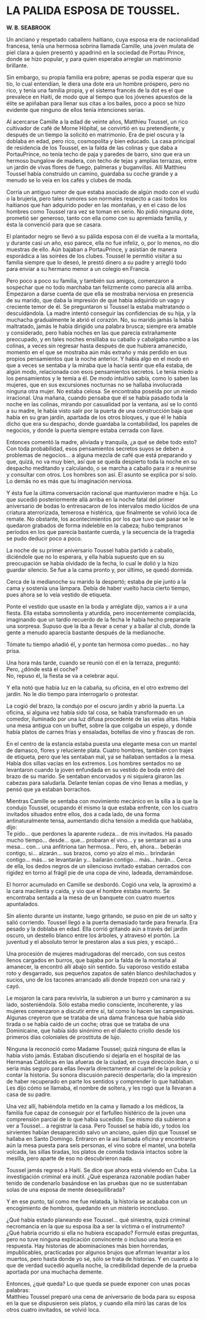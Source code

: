 # LA PALIDA ESPOSA DE TOUSSEL.

**W. B. SEABROOK**

Un anciano y respetado caballero haitiano, cuya esposa era de nacionalidad francesa, tenía una hermosa sobrina llamada Camille, una joven mulata de piel clara a quien presentó y apadrinó en la sociedad de Portau Prince, donde se hizo popular, y para quien esperaba arreglar un matrimonio brillante.

Sin embargo, su propia familia era pobre; apenas se podía esperar que su tío, lo cual entendían, le diera una dote era un hombre próspero, pero no rico, y tenía una familia propia, y el sistema francés de la dot es el que prevalece en Haití, de modo que al
tiempo que los jóvenes apuestos de la élite se apiñaban para llenar sus citas a los bailes, poco a poco se hizo evidente que ninguno de ellos tenía intenciones serias.

Al acercarse Camille a la edad de veinte años, Matthieu Toussel, un rico cultivador de café de Morne Hôpital, se convirtió en su pretendiente, y después de un tiempo la solicitó en matrimonio. Era de piel oscura y la doblaba en edad, pero rico, cosmopolita y
bien educado. La casa principal de residencia de los Toussel, en la falda de las colinas y que daba a PortauPrince, no tenía techo de paja y paredes de barro, sino que era un hermoso bungalow de madera, con techo de tejas y amplias terrazas, entre un jardín de
vivas flores de fuego, palmeras y buganvillas. Allí Matthieu Toussel había construido un camino, guardaba su coche grande y a menudo se lo veía en los cafés y clubes de moda.

Corría un antiguo rumor de que estaba asociado de algún modo con el vudú o la brujería, pero tales rumores son normales respecto a casi todos los haitianos que han adquirido poder en las montañas, y en el caso de los hombres como Toussel rara vez se toman en serio. No pidió ninguna dote, prometió ser generoso, tanto con ella como con su apremiada familia, y ésta la convenció para que se casara.

El plantador negro se llevó a su pálida esposa con él de vuelta a la montaña, y durante casi un año, eso parece, ella no fue infeliz, o, por lo menos, no dio muestras de ello. Aún bajaban a PortauPrince, y asistían de manera esporádica a las soirées de los
clubes. Toussel le permitió visitar a su familia siempre que lo deseó, le prestó dinero a su padre y arregló todo para enviar a su hermano menor a un colegio en Francia.

Pero poco a poco su familia, y también sus amigos, comenzaron a sospechar que no todo marchaba tan felizmente como parecía allá arriba. Empezaron a darse cuenta de que ella se mostraba nerviosa en presencia de su marido, que daba la impresión de que había
adquirido un vago y creciente temor de él. Se preguntaron si Toussel la estaba maltratando o descuidándola. La madre intentó conseguir las confidencias de su hija, y la muchacha gradualmente le abrió el corazón. No, su marido jamás la había maltratado, jamás le había dirigido una palabra brusca; siempre era amable y considerado, pero había noches en las que parecía extrañamente preocupado, y en tales noches ensillaba su caballo y cabalgaba rumbo a las colinas, a veces sin regresar hasta después de
que hubiera amanecido, momento en el que se mostraba aún más extraño y más perdido en sus propios pensamientos que la noche anterior. Y había algo en el modo en que a veces se sentaba y la miraba que la hacía sentir que ella estaba, de algún modo,
relacionada con esos pensamientos secretos. Le tenía miedo a los pensamientos y le temía a él. De modo intuitivo sabía, como lo saben las mujeres, que en sus excursiones nocturnas no se hallaba involucrada ninguna otra mujer. No estaba celosa. Se encontraba
poseída por un miedo irracional. Una mañana, cuando pensaba que él se había pasado toda la noche en las colinas, mirando por casualidad por la ventana, así se lo contó a su madre, le había visto salir por la puerta de una construcción baja que había en su gran jardín, apartada de los otros bloques, y que él le había dicho que era su despacho, donde guardaba la contabilidad, los papeles de negocios, y donde la puerta siempre estaba cerrada con llave.

Entonces comentó la madre, aliviada y tranquila, ¿a qué se debe todo esto? Con toda probabilidad, esos pensamientos secretos suyos se deben a problemas de negocios... a alguna mezcla de café que está preparando y que, quizá, no va muy bien, así que se queda despierto toda la noche en su despacho meditando y calculando, o se marcha a caballo para ir a reunirse y consultar con otros. Los hombres son así. El asunto se explica por sí solo. Lo demás no es más que tu imaginación nerviosa.

Y ésta fue la última conversación racional que mantuvieron madre e hija. Lo que sucedió posteriormente allá arriba en la noche fatal del primer aniversario de bodas lo entresacaron de los intervalos medio lúcidos de una criatura aterrorizada, temerosa e histérica, que finalmente se volvió loca de remate. No obstante, los acontecimientos por los que tuvo que pasar se le quedaron grabados de forma indeleble en la cabeza; hubo tempranos períodos en los que parecía bastante cuerda, y la secuencia de la
tragedia se pudo deducir poco a poco.

La noche de su primer aniversario Toussel había partido a caballo, diciéndole que no lo esperara, y ella había supuesto que en su preocupación se había olvidado de la fecha, lo cual le dolió  y la hizo guardar silencio. Se fue a la cama pronto y, por último, se quedó dormida.

Cerca de la medianoche su marido la despertó; estaba de pie junto a la cama y sostenía una lámpara. Debía de haber vuelto hacía cierto tiempo, pues ahora se lo veía vestido de etiqueta.

Ponte el vestido que usaste en la boda y arréglate dijo, vamos a ir a una fiesta. Ella estaba somnolienta y aturdida, pero inocentemente complacida, imaginando que un tardío recuerdo de la fecha le había hecho prepararle una sorpresa. Supuso que la iba a
llevar a cenar y a bailar al club, donde la gente a menudo aparecía bastante después de la medianoche.

Tómate tu tiempo añadió él, y ponte tan hermosa como puedas... no hay prisa.

Una hora más tarde, cuando se reunió con él en la terraza, preguntó:  
Pero, ¿dónde está el coche?  
No, repuso él, la fiesta se va a celebrar aquí.

Y ella notó que había luz en la cabaña, su oficina, en el otro extremo del jardín. No le dio tiempo para interrogarlo o protestar.

La cogió del brazo, la condujo por el oscuro jardín y abrió la puerta. La oficina, si alguna vez había sido tal cosa, se había
transformado en un comedor, iluminado por una luz difusa procedente de las velas altas. Había una mesa antigua con un buffet, sobre la que colgaba un espejo, y donde había platos de carnes frías y ensaladas, botellas de vino y frascas de ron.

En el centro de la estancia estaba puesta una elegante mesa con un mantel de damasco, flores y reluciente plata. Cuatro hombres, también con trajes de etiqueta, pero que les sentaban mal, ya se hallaban sentados a la mesa. Había dos sillas vacías en los extremos. Los hombres sentados no se levantaron cuando la joven enfundada en su vestido de boda entró del brazo de su marido. Se sentaban encorvados y ni siquiera giraron las cabezas para saludarla. Delante tenían copas de vino llenas a medias, y pensó que ya estaban borrachos.

Mientras Camille se sentaba con movimiento mecánico en la silla a la que la condujo Toussel, ocupando él mismo la que estaba enfrente, con los cuatro invitados situados entre ellos, dos a cada lado, de una forma antinaturalmente tensa, aumentando dicha tensión a medida que hablaba, dijo:  
Te pido... que perdones la aparente rudeza... de mis invitados. Ha pasado mucho tiempo... desde... que... probaran el vino... y se sentaran así a una mesa... con... una anfitriona tan hermosa... Pero, eh, ahora... beberán contigo, sí... alzarán... sus brazos,
como yo alzo el mío... brindarán contigo... más... se levantarán y... bailarán contigo... más... harán... Cerca de ella, los dedos negros de un silencioso invitado estaban cerrados con rigidez en torno al frágil pie de una copa de vino, ladeada, derramándose.

El horror acumulado en Camille se desbordó. Cogió una vela, la aproximó a la cara macilenta y caída, y vio que el hombre estaba muerto. Se encontraba sentada a la mesa de un banquete con cuatro muertos apuntalados.

Sin aliento durante un instante, luego gritando, se puso en pie de un salto y salió corriendo. Toussel llegó a la puerta demasiado tarde para frenarla. Era pesado y la doblaba en edad. Ella corrió gritando aún a través del jardín oscuro, un destello blanco entre
los árboles, y atravesó el portón. La juventud y el absoluto terror le prestaron alas a sus pies, y escapó...

Una procesión de mujeres madrugadoras del mercado, con sus cestos llenos cargados en burros, que bajaba por la falda de la montaña al amanecer, la encontró allí abajo sin sentido. Su vaporoso vestido estaba roto y desgarrado, sus pequeños zapatos de satén blanco
deshilachados y sucios, uno de los tacones arrancado allí donde tropezó con una raíz y cayó.

Le mojaron la cara para revivirla, la subieron a un burro y caminaron a su lado, sosteniéndola. Sólo estaba medio consciente, incoherente, y las mujeres comenzaron a discutir entre sí, tal como lo hacen las campesinas. Algunas creyeron que se trataba de una
dama francesa que había sido tirada o se había caído de un coche; otras que se trataba de una Dominicaine, que había sido sinónimo en el dialecto criollo desde los primeros días coloniales de prostituta de lujo.

Ninguna la reconoció como Madame Toussel; quizá ninguna de ellas la había visto jamás. Estaban discutiendo si dejarla en el hospital de las Hermanas Católicas en las afueras de la ciudad, en cuya dirección iban, o si sería más seguro para ellas llevarla directamente al cuartel de la policía y contar la historia. Su sonora discusión pareció despertarla; dio la impresión de haber recuperado en parte los sentidos y comprender lo que hablaban. Les dijo cómo se llamaba, el nombre de soltera, y les rogó
que la llevaran a casa de su padre.

Una vez allí, habiéndola metido en la cama y llamado a los médicos, la familia fue capaz de conseguir por el farfulleo histérico de la joven una comprensión parcial de lo que había sucedido. Ese mismo día subieron a ver a Toussel... a registrar la casa. Pero
Toussel se había ido, y todos los sirvientes habían desaparecido salvo un anciano, quien dijo que Toussel se hallaba en Santo Domingo. Entraron en la así llamada oficina y encontraron aún la mesa puesta para seis personas, el vino sobre el mantel, una botella volcada, las sillas tiradas, los platos de comida todavía intactos sobre la mesilla, pero aparte de eso no descubrieron nada.

Toussel jamás regresó a Haití. Se dice que ahora está viviendo en Cuba. La investigación criminal era inútil. ¿Qué esperanza razonable podían haber tenido de condenarlo basándose en las pruebas que no se sustentaban solas de una esposa de mente desequilibrada?

Y en ese punto, tal como me fue relatada, la historia se acababa con un encogimiento de hombros, quedando en un misterio inconcluso.

¿Qué había estado planeando ese Toussel... qué siniestra, quizá criminal necromancia en la que su esposa iba a ser la víctima o el instrumento? ¿Qué habría ocurrido si ella no hubiera escapado? Formulé estas preguntas, pero no tuve ninguna explicación convincente o incluso una teoría en respuesta. Hay historias de abominaciones más bien horrendas, impublicables, practicadas por algunos brujos que afirman levantar a los muertos, pero hasta donde yo sé, sólo se trata de historias. Y en cuanto a lo que de verdad sucedió aquella noche, la credibilidad depende de la prueba aportada por una muchacha demente.

Entonces, ¿qué queda? Lo que queda se puede exponer con unas pocas palabras:  
Matthieu Toussel preparó una cena de aniversario de boda para su esposa en la que se dispusieron seis platos, y cuando ella miró las caras de los otros cuatro invitados, se volvió loca.
